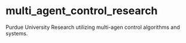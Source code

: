 # multi_agent_control_research
Purdue University Research utilizing multi-agen control algorithms and systems.
